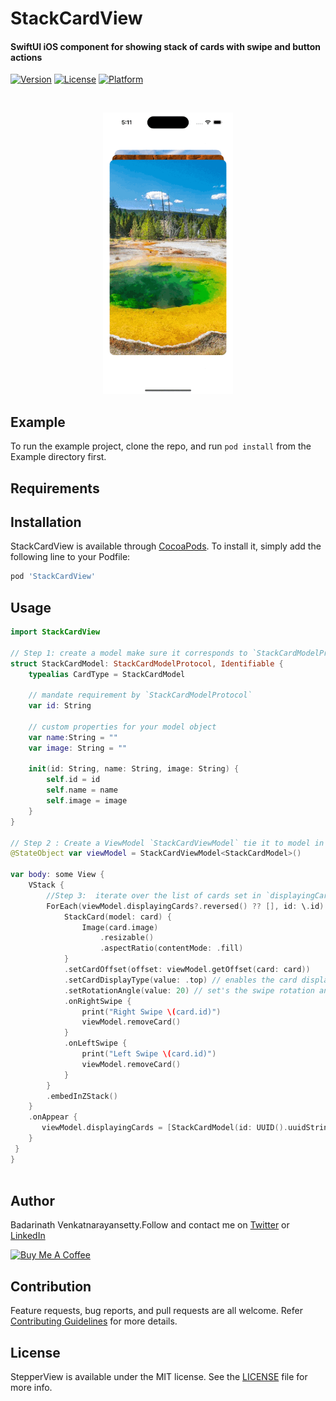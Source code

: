 # StackCardView

#### SwiftUI iOS component for showing stack of cards with swipe and button actions

[![Version](https://img.shields.io/cocoapods/v/StackCardView.svg?style=flat)](https://cocoapods.org/pods/StackCardView)
[![License](https://img.shields.io/cocoapods/l/StackCardView.svg?style=flat)](https://cocoapods.org/pods/StackCardView)
[![Platform](https://img.shields.io/cocoapods/p/StackCardView.svg?style=flat)](https://cocoapods.org/pods/StackCardView)

<br/>
<p align="center">
<img src="https://raw.githubusercontent.com/badrinathvm/StackCardView/master/images/StackCardView.gif" height="450" alt="StepperView"/>
</p>

## Example

To run the example project, clone the repo, and run `pod install` from the Example directory first.

## Requirements

## Installation

StackCardView is available through [CocoaPods](https://cocoapods.org). To install
it, simply add the following line to your Podfile:

```ruby
pod 'StackCardView'
```

## Usage

``` swift
import StackCardView

// Step 1: create a model make sure it corresponds to `StackCardModelProtocol`
struct StackCardModel: StackCardModelProtocol, Identifiable {
    typealias CardType = StackCardModel
    
    // mandate requirement by `StackCardModelProtocol`
    var id: String
    
    // custom properties for your model object
    var name:String = ""
    var image: String = ""
    
    init(id: String, name: String, image: String) {
        self.id = id
        self.name = name
        self.image = image
    }
}

// Step 2 : Create a ViewModel `StackCardViewModel` tie it to model in `Step 1`
@StateObject var viewModel = StackCardViewModel<StackCardModel>()

var body: some View {
    VStack {
        //Step 3:  iterate over the list of cards set in `displayingCards`
        ForEach(viewModel.displayingCards?.reversed() ?? [], id: \.id) { card in
            StackCard(model: card) {
                Image(card.image)
                    .resizable()
                    .aspectRatio(contentMode: .fill)
            }
            .setCardOffset(offset: viewModel.getOffset(card: card))
            .setCardDisplayType(value: .top) // enables the card display type to either `top` or `bottom`
            .setRotationAngle(value: 20) // set's the swipe rotation angle
            .onRightSwipe {
                print("Right Swipe \(card.id)")
                viewModel.removeCard()
            }
            .onLeftSwipe {
                print("Left Swipe \(card.id)")
                viewModel.removeCard()
            }
        }
        .embedInZStack()
    }
    .onAppear {
       viewModel.displayingCards = [StackCardModel(id: UUID().uuidString, name: "Park1", image: "park1")]
    }
 }
}
 

```

## Author

Badarinath Venkatnarayansetty.Follow and contact me on <a href="https://twitter.com/badrivm">Twitter</a> or <a href="https://www.linkedin.com/in/badarinath-venkatnarayansetty-abb79146/">LinkedIn</a>

<a href="https://www.buymeacoffee.com/badrinathvm" target="_blank"><img src="https://img.buymeacoffee.com/button-api/?username=badrinathvm&button_colour=FFDD00&font_colour=000000&font_family=Cookie&outline_colour=000000&coffee_colour=FFDD00" alt="Buy Me A Coffee" style="height: 51px !important;width: 200px !important;" ></a>


## Contribution

Feature requests, bug reports, and pull requests are all welcome. Refer <a href="https://github.com/badrinathvm/StackCardView/blob/master/CONTRIBUTING.md">Contributing Guidelines</a> for more details.

## License

StepperView is available under the MIT license. See the [LICENSE](https://github.com/badrinathvm/StackCardView/blob/master/LICENSE) file for more info.
